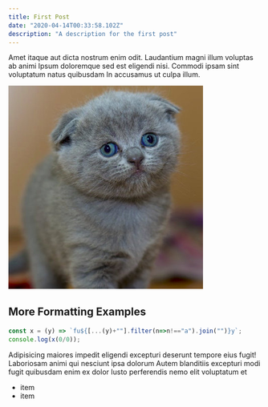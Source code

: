 ```yaml
---
title: First Post
date: "2020-04-14T00:33:58.102Z"
description: "A description for the first post"
---
```


Amet itaque aut dicta nostrum enim odit. Laudantium magni illum voluptas ab animi Ipsum doloremque sed est eligendi nisi. Commodi ipsam sint voluptatum natus quibusdam In accusamus ut culpa illum.

![Kitten](./kitten.jpg)

## More Formatting Examples

```javascript
const x = (y) => `fu${[...(y)+""].filter(n=>n!=="a").join("")}y`;
console.log(x(0/0));
```

Adipisicing maiores impedit eligendi excepturi deserunt tempore eius fugit! Laboriosam animi qui nesciunt ipsa dolorum Autem blanditiis excepturi modi fugit quibusdam enim ex dolor Iusto perferendis nemo elit voluptatum et

- item
- item
